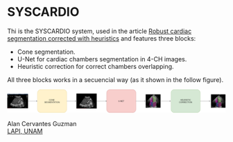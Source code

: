 # SYSCARDIO

Thi is the SYSCARDIO system, used in the article [Robust cardiac segmentation corrected with heuristics](https://journals.plos.org/plosone/article?id=10.1371/journal.pone.0293560) and features three blocks:

* Cone segmentation.
* U-Net for cardiac chambers segmentation in 4-CH images.
* Heuristic correction for correct chambers overlapping.

All three blocks works in a secuencial way (as it shown in the follow figure).

![SYSCARDIO Workflow](Workflow.png)

Alan Cervantes Guzman  
[LAPI, UNAM](https://lapi.fi-p.unam.mx/)
